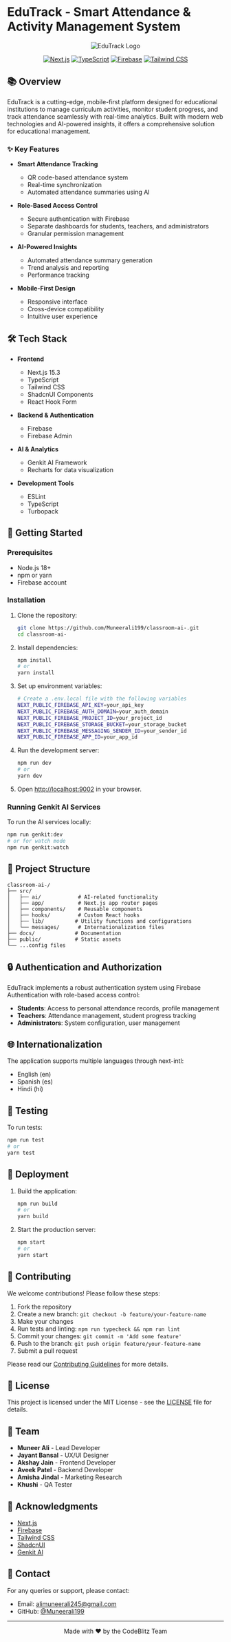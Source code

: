 # EduTrack - Smart Attendance & Activity Management System

<div align="center">

![EduTrack Logo](https://your-logo-url-here.png)

[![Next.js](https://img.shields.io/badge/Next.js-15.3-black?style=for-the-badge&logo=next.js)](https://nextjs.org/)
[![TypeScript](https://img.shields.io/badge/TypeScript-5.0-blue?style=for-the-badge&logo=typescript)](https://www.typescriptlang.org/)
[![Firebase](https://img.shields.io/badge/Firebase-Latest-orange?style=for-the-badge&logo=firebase)](https://firebase.google.com/)
[![Tailwind CSS](https://img.shields.io/badge/Tailwind-3.4-38B2AC?style=for-the-badge&logo=tailwind-css)](https://tailwindcss.com/)

</div>

## 📚 Overview

EduTrack is a cutting-edge, mobile-first platform designed for educational institutions to manage curriculum activities, monitor student progress, and track attendance seamlessly with real-time analytics. Built with modern web technologies and AI-powered insights, it offers a comprehensive solution for educational management.

### ✨ Key Features

- **Smart Attendance Tracking**
  - QR code-based attendance system
  - Real-time synchronization
  - Automated attendance summaries using AI

- **Role-Based Access Control**
  - Secure authentication with Firebase
  - Separate dashboards for students, teachers, and administrators
  - Granular permission management

- **AI-Powered Insights**
  - Automated attendance summary generation
  - Trend analysis and reporting
  - Performance tracking

- **Mobile-First Design**
  - Responsive interface
  - Cross-device compatibility
  - Intuitive user experience

## 🛠️ Tech Stack

- **Frontend**
  - Next.js 15.3
  - TypeScript
  - Tailwind CSS
  - ShadcnUI Components
  - React Hook Form

- **Backend & Authentication**
  - Firebase
  - Firebase Admin

- **AI & Analytics**
  - Genkit AI Framework
  - Recharts for data visualization

- **Development Tools**
  - ESLint
  - TypeScript
  - Turbopack

## 🚀 Getting Started

### Prerequisites

- Node.js 18+ 
- npm or yarn
- Firebase account

### Installation

1. Clone the repository:
   ```bash
   git clone https://github.com/Muneerali199/classroom-ai-.git
   cd classroom-ai-
   ```

2. Install dependencies:
   ```bash
   npm install
   # or
   yarn install
   ```

3. Set up environment variables:
   ```bash
   # Create a .env.local file with the following variables
   NEXT_PUBLIC_FIREBASE_API_KEY=your_api_key
   NEXT_PUBLIC_FIREBASE_AUTH_DOMAIN=your_auth_domain
   NEXT_PUBLIC_FIREBASE_PROJECT_ID=your_project_id
   NEXT_PUBLIC_FIREBASE_STORAGE_BUCKET=your_storage_bucket
   NEXT_PUBLIC_FIREBASE_MESSAGING_SENDER_ID=your_sender_id
   NEXT_PUBLIC_FIREBASE_APP_ID=your_app_id
   ```

4. Run the development server:
   ```bash
   npm run dev
   # or
   yarn dev
   ```

5. Open [http://localhost:9002](http://localhost:9002) in your browser.

### Running Genkit AI Services

To run the AI services locally:

```bash
npm run genkit:dev
# or for watch mode
npm run genkit:watch
```

## 📁 Project Structure

```
classroom-ai-/
├── src/
│   ├── ai/            # AI-related functionality
│   ├── app/           # Next.js app router pages
│   ├── components/    # Reusable components
│   ├── hooks/         # Custom React hooks
│   ├── lib/          # Utility functions and configurations
│   └── messages/      # Internationalization files
├── docs/             # Documentation
├── public/           # Static assets
└── ...config files
```

## 🔒 Authentication and Authorization

EduTrack implements a robust authentication system using Firebase Authentication with role-based access control:

- **Students**: Access to personal attendance records, profile management
- **Teachers**: Attendance management, student progress tracking
- **Administrators**: System configuration, user management

## 🌐 Internationalization

The application supports multiple languages through next-intl:
- English (en)
- Spanish (es)
- Hindi (hi)

## 🧪 Testing

To run tests:

```bash
npm run test
# or
yarn test
```

## 🚀 Deployment

1. Build the application:
   ```bash
   npm run build
   # or
   yarn build
   ```

2. Start the production server:
   ```bash
   npm start
   # or
   yarn start
   ```

## 🤝 Contributing

We welcome contributions! Please follow these steps:

1. Fork the repository
2. Create a new branch: `git checkout -b feature/your-feature-name`
3. Make your changes
4. Run tests and linting: `npm run typecheck && npm run lint`
5. Commit your changes: `git commit -m 'Add some feature'`
6. Push to the branch: `git push origin feature/your-feature-name`
7. Submit a pull request

Please read our [Contributing Guidelines](CONTRIBUTING.md) for more details.

## 📝 License

This project is licensed under the MIT License - see the [LICENSE](LICENSE) file for details.

## 👥 Team

- **Muneer Ali** - Lead Developer
- **Jayant Bansal** - UX/UI Designer
- **Akshay Jain** - Frontend Developer
- **Aveek Patel** - Backend Developer
- **Amisha Jindal** - Marketing Research
- **Khushi** - QA Tester

## 🙏 Acknowledgments

- [Next.js](https://nextjs.org/)
- [Firebase](https://firebase.google.com/)
- [Tailwind CSS](https://tailwindcss.com/)
- [ShadcnUI](https://ui.shadcn.com/)
- [Genkit AI](https://genkit.ai/)

## 📧 Contact

For any queries or support, please contact:
- Email: alimuneerali245@gmail.com
- GitHub: [@Muneerali199](https://github.com/Muneerali199)

---

<div align="center">
Made with ❤️ by the CodeBlitz Team
</div>
